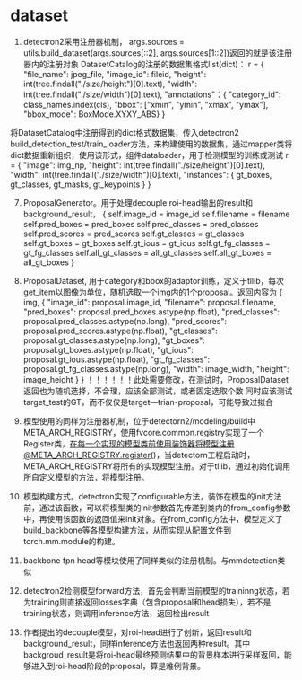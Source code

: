 # dataset
1. detectron2采用注册器机制，
args.sources = utils.build_dataset(args.sources[::2], args.sources[1::2])返回的就是该注册器内的注册对象
DatasetCatalog的注册的数据集格式list(dict)：
r = {
    "file_name": jpeg_file,
    "image_id": fileid,
    "height": int(tree.findall("./size/height")[0].text),
    "width": int(tree.findall("./size/width")[0].text),
    "annotations"：{
        "category_id": class_names.index(cls),
         "bbox": ["xmin", "ymin", "xmax", "ymax"], 
         "bbox_mode": BoxMode.XYXY_ABS}
}

将DatasetCatalog中注册得到的dict格式数据集，传入detectron2 build_detection_test/train_loader方法，来构建使用的数据集，通过mapper类将dict数据重新组织，使用该形式，组件dataloader，用于检测模型的训练或测试
r = {
    "image": img_np,
    "height": int(tree.findall("./size/height")[0].text),
    "width": int(tree.findall("./size/width")[0].text),
    "instances": {
        gt_boxes,
        gt_classes,
        gt_masks,
        gt_keypoints
    }
}

7. ProposalGenerator。用于处理decouple roi-head输出的result和background_result，
{
    self.image_id = image_id
    self.filename = filename
    self.pred_boxes = pred_boxes
    self.pred_classes = pred_classes
    self.pred_scores = pred_scores
    self.gt_classes = gt_classes
    self.gt_boxes = gt_boxes
    self.gt_ious = gt_ious
    self.gt_fg_classes = gt_fg_classes
    self.all_gt_classes = all_gt_classes
    self.all_gt_boxes = all_gt_boxes
}
2. ProposalDataset, 用于category和bbox的adaptor训练，定义于tllib，每次get_item以图像为单位，随机选取一个img内的1个proposal。返回内容为
    {    
        img, 
        {
            "image_id": proposal.image_id,
            "filename": proposal.filename,
            "pred_boxes": proposal.pred_boxes.astype(np.float),
            "pred_classes": proposal.pred_classes.astype(np.long),
            "pred_scores": proposal.pred_scores.astype(np.float),
            "gt_classes": proposal.gt_classes.astype(np.long),
            "gt_boxes": proposal.gt_boxes.astype(np.float),
            "gt_ious": proposal.gt_ious.astype(np.float),
            "gt_fg_classes": proposal.gt_fg_classes.astype(np.long),
            "width": image_width,
            "height": image_height
        }
    }
！！！！！！此处需要修改，在测试时，ProposalDataset返回也为随机选择，不合理，应该全部测试，或者固定选取个数
同时应该测试target_test的GT，而不仅仅是target—trian-proposal，可能导致过拟合

2. 模型使用的同样为注册器机制，位于detectorn2/modeling/build中META_ARCH_REGISTRY，使用fvcore.common.registry实现了一个Register类，在每一个实现的模型类前使用装饰器将模型注册@META_ARCH_REGISTRY.register()，当detectorn工程启动时，META_ARCH_REGISTRY将所有的实现模型注册。对于tllib，通过初始化调用所自定义模型的方法，将模型注册。
3. 模型构建方式。detectron实现了configurable方法，装饰在模型的init方法前，通过该函数，可以将模型类的init参数首先传递到类内的from_config参数中，再使用该函数的返回值来init对象。在from_config方法中，模型定义了build_backbone等各模型构建方法，从而实现从配置文件到torch.mm.module的构建。
4. backbone fpn head等模块使用了同样类似的注册机制。与mmdetection类似
5. detectron2检测模型forward方法，首先会判断当前模型的traininng状态，若为training则直接返回losses字典（包含proposal和head损失），若不是training状态，则调用inference方法，返回检出result
6. 作者提出的decouple模型，对roi-head进行了创新，返回result和background_result，同样inference方法也返回两种result。其中backgroud_result是将roi-head最终预测结果中的背景样本进行采样返回，能够进入到roi-head阶段的proposal，算是难例背景。






